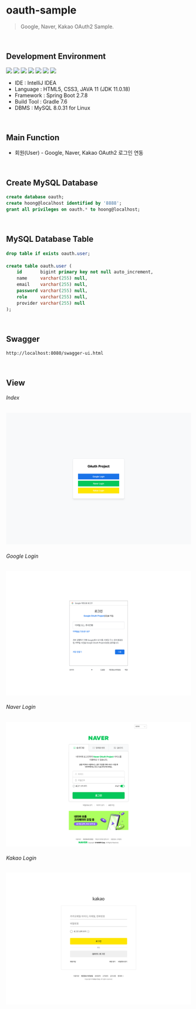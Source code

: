 # oauth-sample
> Google, Naver, Kakao OAuth2 Sample.

<br>

## Development Environment
<div style="display: inline-block">
    <img src="https://img.shields.io/badge/IntelliJ%20IDEA-000000?style=flat&logo=IntelliJIDEA&logoColor=white" />
    <img src="https://img.shields.io/badge/HTML-E34F26?style=flat&logo=HTML5&logoColor=white" />
    <img src="https://img.shields.io/badge/CSS-1572B6?style=flat&logo=CSS3&logoColor=white" />
    <img src="https://img.shields.io/badge/Java-007396?style=flat&logo=coffeescript&logoColor=white" />
    <img src="https://img.shields.io/badge/SpringBoot-6DB33F?style=flat&logo=SpringBoot&logoColor=white" />
    <img src="https://img.shields.io/badge/Gradle-02303A?style=flat&logo=Gradle&logoColor=white" />
    <img src="https://img.shields.io/badge/MySQL-4479A1?style=flat&logo=MySQL&logoColor=white" />
</div>

<br>

- IDE : IntelliJ IDEA
- Language : HTML5, CSS3, JAVA 11 (JDK 11.0.18)
- Framework : Spring Boot 2.7.8
- Build Tool : Gradle 7.6
- DBMS : MySQL 8.0.31 for Linux

<br>

## Main Function
- 회원(User) - Google, Naver, Kakao OAuth2 로그인 연동

<br>

## Create MySQL Database
```SQL
create database oauth;
create hoong@localhost identified by '8888';
grant all privileges on oauth.* to hoong@localhost;
```

<br>

## MySQL Database Table
```SQL
drop table if exists oauth.user;

create table oauth.user (
    id       bigint primary key not null auto_increment,
    name     varchar(255) null,
    email    varchar(255) null,
    password varchar(255) null,
    role     varchar(255) null,
    provider varchar(255) null
);
```

<br>

## Swagger
```shell
http://localhost:8080/swagger-ui.html
```

<br>

## View
###### Index
<kbd><img src="image/page/img_page_index.png" /></kbd>

###### Google Login
<kbd><img src="image/page/img_page_login_google.png" /></kbd>

###### Naver Login
<kbd><img src="image/page/img_page_login_naver.png" /></kbd>

###### Kakao Login
<kbd><img src="image/page/img_page_login_kakao.png" /></kbd>
